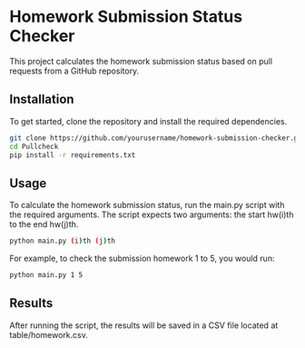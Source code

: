 # Homework Submission Status Checker

This project calculates the homework submission status based on pull requests from a GitHub repository.

## Installation

To get started, clone the repository and install the required dependencies.

```bash
git clone https://github.com/yourusername/homework-submission-checker.git
cd Pullcheck
pip install -r requirements.txt
```

## Usage

To calculate the homework submission status, run the main.py script with the required arguments.
The script expects two arguments: the start hw(i)th to the end hw(j)th.

```bash
python main.py (i)th (j)th
```

For example, to check the submission homework 1 to 5, you would run:

```bash
python main.py 1 5
```

## Results

After running the script, the results will be saved in a CSV file located at table/homework.csv.
